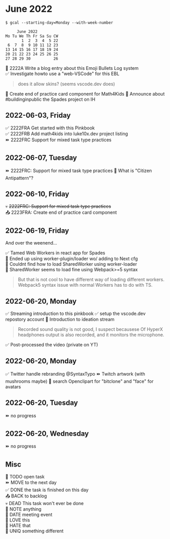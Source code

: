 June 2022
=========
 
    $ gcal --starting-day=Monday --with-week-number

         June 2022
    Mo Tu We Th Fr Sa Su CW
           1  2  3  4  5 22
     6  7  8  9 10 11 12 23
    13 14 15 16 17 18 19 24
    20 21 22 23 24 25 26 25
    27 28 29 30          26

🔲 2222A Write a blog entry about this Emoji Bullets Log system  
✅ Investigate howto use a "web-VSCode" for this EBL   
> does it allow skins? (seems vscode.dev does)

🔲 Create end of practice card component for Math4Kids
🔲 Announce about #buildinginpublic the Spades project on IH  

2022-06-03, Friday
------------------

✅ 2222FRA Get started with this Pinkbook  
✅ 2222FRB Add math4kids into luke10x.dev project listing  
⏩ 2222FRC Support for mixed task type practices   


2022-06-07, Tuesday
-------------------

⏩ 2222FRC: Support for mixed task type practices 
📌 What is "Citizen Antipattern"?


2022-06-10, Friday
------------------

💀 ~~2222FRC: Support for mixed task type practices~~  
📤 2223FRA: Create end of practice card component  


2022-06-19, Friday
------------------

And over the weenend...

✅ Tamed Web Workers in react app for Spades  
📌 Ended up using worker-plugin/loader wo/ adding to Next cfg  
📌 Couldnt find how to load SharedWorker using worker-loader  
📌 SharedWorker seems to load fine using Webpack>=5 syntax  
> But that is not cool to have different way of loading different  workers.
> Webpack5 syntax issue with normal Workers has to do with TS. 

2022-06-20, Monday
------------------

✅ Streaming introduction to this pinkbook 
✅ setup the vscode.dev repostory account
📌 Introduction to ideation stream  
> Recorded sound quality is not good, I suspect becausese
> Of HyperX headphones output is also recorded,
> and it monitors the microphone.

✅ Post-processed the video (private on YT)   

2022-06-20, Monday
------------------

✅ Twitter handle rebranding @SyntaxTypo
⏩ Twitch artwork (with mushrooms maybe)
📌 search Openclipart for "bitclone" and "face" for avatars  

2022-06-20, Tuesday
------------------

⏩ no progress


2022-06-20, Wednesday
---------------------

⏩ no progress

Misc
----

🔲 TODO open task  
⏩ MOVE to the next day  
✅ DONE the task is finished on this day  
📤 BACK to backlog  
💀 DEAD This task won't ever be done  
📌 NOTE anything  
📅 DATE meeting event  
🙂 LOVE this  
🙁 HATE that  
🦄 UNIQ something different  

